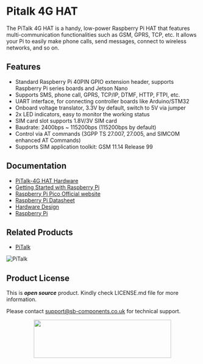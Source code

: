# Pitalk 4G HAT

The PiTalk 4G HAT is a handy, low-power Raspberry Pi HAT that features multi-communication functionalities such as GSM, GPRS, TCP, etc. It allows your Pi to easily make phone calls, send messages, connect to wireless networks, and so on.

## Features 

* Standard Raspberry Pi 40PIN GPIO extension header, supports Raspberry Pi series boards and Jetson Nano
* Supports SMS, phone call, GPRS, TCP/IP, DTMF, HTTP, FTPI, etc.
* UART interface, for connecting controller boards like Arduino/STM32
* Onboard voltage translator, 3.3V by default, switch to 5V via jumper
* 2x LED indicators, easy to monitor the working status
* SIM card slot supports 1.8V/3V SIM card
* Baudrate: 2400bps ~ 115200bps (115200bps by default)
* Control via AT commands (3GPP TS 27.007, 27.005, and SIMCOM enhanced AT Commands)
* Supports SIM application toolkit: GSM 11.14 Release 99







## Documentation

* [PiTalk-4G HAT Hardware](https://github.com/sbcshop/Pitalk_4G_HAT_Hardware)
* [Getting Started with Raspberry Pi](https://www.raspberrypi.com/documentation/computers/getting-started.html)
* [Raspberry Pi Pico Official website](https://www.raspberrypi.com/documentation/microcontrollers/)
* [Raspberry Pi Datasheet](https://www.raspberrypi.com/documentation/computers/compute-module.html)
* [Hardware Design](https://www.raspberrypi.com/documentation/computers/compute-module.html)
* [Raspberry Pi](https://www.raspberrypi.com/documentation/microcontrollers/raspberry-pi-pico.html)

## Related Products

* [PiTalk](https://shop.sb-components.co.uk/products/pitalk-modular-smartphone-for-raspberry-pi?variant=12516562436179)

 ![PiTalk](https://cdn.shopify.com/s/files/1/1217/2104/products/PiTalk_-_Modular_SmartPhone_for_Raspberry_Pi_5.png?v=1528805795&width=400)

## Product License

This is ***open source*** product. Kindly check LICENSE.md file for more information.

Please contact support@sb-components.co.uk for technical support.
<p align="center">
  <img width="360" height="100" src="https://cdn.shopify.com/s/files/1/1217/2104/files/Logo_sb_component_3.png?v=1666086771&width=350">
</p>
